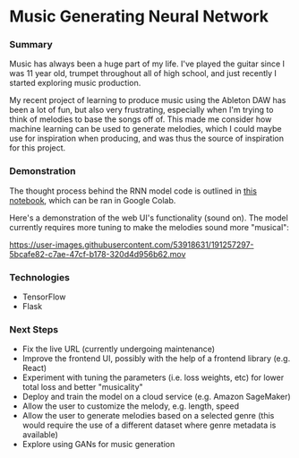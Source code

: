 # Music Generating Neural Network

### Summary

Music has always been a huge part of my life. I've played the guitar since I was 11 year old, trumpet throughout all of high school, and just recently I started exploring music production.

My recent project of learning to produce music using the Ableton DAW has been a lot of fun, but also very frustrating, especially when I'm trying to think of melodies to base the songs off of. This made me consider how machine learning can be used to generate melodies, which I could maybe use for inspiration when producing, and was thus the source of inspiration for this project.

### Demonstration

The thought process behind the RNN model code is outlined in [this notebook](https://github.com/williamhpark/music_generation/blob/main/Music_Generating_Recurrent_Neural_Network.ipynb), which can be ran in Google Colab.

Here's a demonstration of the web UI's functionality (sound on). The model currently requires more tuning to make the melodies sound more "musical":

https://user-images.githubusercontent.com/53918631/191257297-5bcafe82-c7ae-47cf-b178-320d4d956b62.mov

### Technologies

- TensorFlow
- Flask

### Next Steps

- Fix the live URL (currently undergoing maintenance)
- Improve the frontend UI, possibly with the help of a frontend library (e.g. React)
- Experiment with tuning the parameters (i.e. loss weights, etc) for lower total loss and better "musicality"
- Deploy and train the model on a cloud service (e.g. Amazon SageMaker)
- Allow the user to customize the melody, e.g. length, speed
- Allow the user to generate melodies based on a selected genre (this would require the use of a different dataset where genre metadata is available)
- Explore using GANs for music generation
